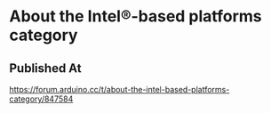 # About the Intel®-based platforms category

## Published At

https://forum.arduino.cc/t/about-the-intel-based-platforms-category/847584
